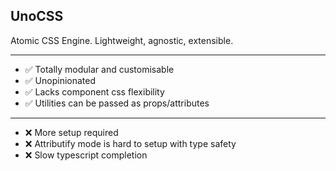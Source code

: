 ## UnoCSS

Atomic CSS Engine. Lightweight, agnostic, extensible.

---

- ✅ Totally modular and customisable
- ✅ Unopinionated
- ✅ Lacks component css flexibility
- ✅ Utilities can be passed as props/attributes

---

- ❌ More setup required
- ❌ Attributify mode is hard to setup with type safety
- ❌ Slow typescript completion
